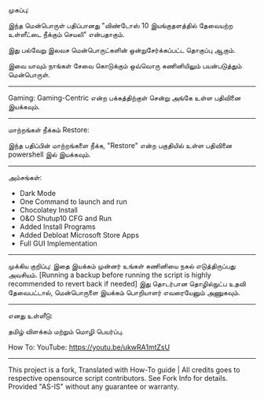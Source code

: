 முகப்பு:

   இந்த மென்பொருள் பதிப்பானது "விண்டோஸ் 10 இயங்குதளத்தில் தேவையற்ற உள்ளீட்டை நீக்கும் செயலி" என்பதாகும்.

   இது பல்வேறு இலவச மென்பொருட்களின் ஒன்றுசேர்க்கப்பட்ட தொகுப்பு ஆகும். 

   இவை யாவும் நாங்கள் சேவை கொடுக்கும் ஒவ்வொரு கணினியிலும் பயன்படுத்தும் மென்பொருள். 
   
 ----------------
   
 Gaming:
   Gaming-Centric என்ற பக்கத்திற்குள் சென்று அங்கே உள்ள பதிவினை இயக்கவும்.
   
 ----------------

மாற்றங்கள் நீக்கம் Restore: 

   இந்த பதிப்பின் மாற்றங்களை நீக்க, "Restore" என்ற பகுதியில் உள்ள பதிவினை powershell இல் இயக்கவும்.
   
----------------

அம்சங்கள்:

- Dark Mode
- One Command to launch and run
- Chocolatey Install
- O&O Shutup10 CFG and Run
- Added Install Programs
- Added Debloat Microsoft Store Apps
- Full GUI Implementation

----------------

முக்கிய குறிப்பு:
இதை இயக்கம் முன்னர் உங்கள் கணினியை நகல் எடுத்திருப்பது அவசியம். [Running a backup before running the script is highly recommended to revert back if needed]
இது தொடர்பான தொழில்நுட்ப உதவி தேவைபட்டால், மென்பொருளை இயக்கம் பொறியாளர் எவரையேனும் அணுகவும்.


----------------

எனது உள்ளீடு:

தமிழ் விளக்கம் மற்றும் மொழி பெயர்ப்பு.

How To:
YouTube: https://youtu.be/ukwRA1mtZsU

----------------
This project is a fork, Translated with How-To guide | All credits goes to respective opensource script contributors.
See Fork Info for details. Provided "AS-IS" without any guarantee or warranty. 
